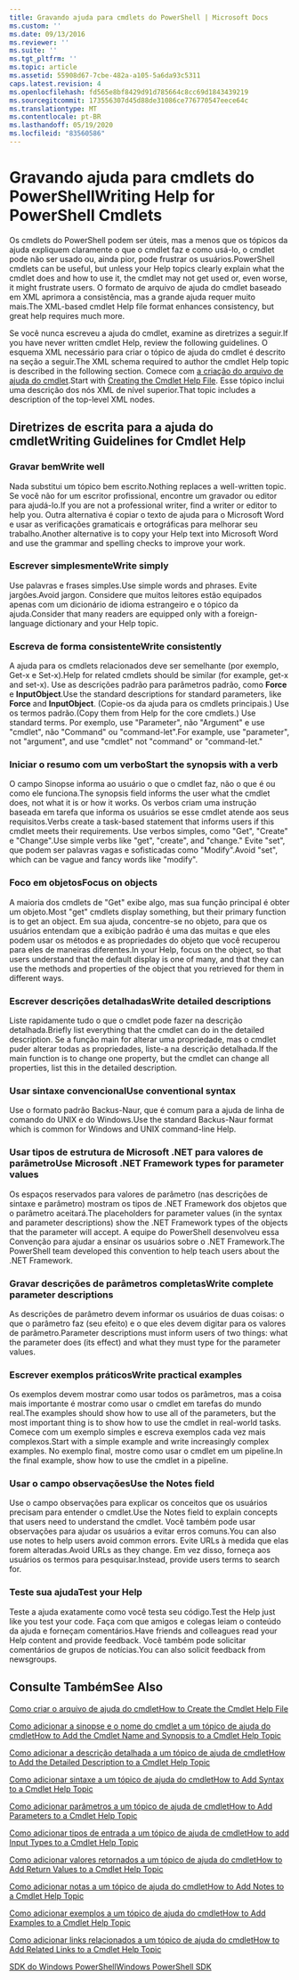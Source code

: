 ```yaml
---
title: Gravando ajuda para cmdlets do PowerShell | Microsoft Docs
ms.custom: ''
ms.date: 09/13/2016
ms.reviewer: ''
ms.suite: ''
ms.tgt_pltfrm: ''
ms.topic: article
ms.assetid: 55908d67-7cbe-482a-a105-5a6da93c5311
caps.latest.revision: 4
ms.openlocfilehash: fd565e8bf8429d91d785664c8cc69d1843439219
ms.sourcegitcommit: 173556307d45d88de31086ce776770547eece64c
ms.translationtype: MT
ms.contentlocale: pt-BR
ms.lasthandoff: 05/19/2020
ms.locfileid: "83560586"
---
```

# <a name="writing-help-for-powershell-cmdlets"></a><span data-ttu-id="6bc38-102">Gravando ajuda para cmdlets do PowerShell</span><span class="sxs-lookup"><span data-stu-id="6bc38-102">Writing Help for PowerShell Cmdlets</span></span>

<span data-ttu-id="6bc38-103">Os cmdlets do PowerShell podem ser úteis, mas a menos que os tópicos da ajuda expliquem claramente o que o cmdlet faz e como usá-lo, o cmdlet pode não ser usado ou, ainda pior, pode frustrar os usuários.</span><span class="sxs-lookup"><span data-stu-id="6bc38-103">PowerShell cmdlets can be useful, but unless your Help topics clearly explain what the cmdlet does and how to use it, the cmdlet may not get used or, even worse, it might frustrate users.</span></span>
<span data-ttu-id="6bc38-104">O formato de arquivo de ajuda do cmdlet baseado em XML aprimora a consistência, mas a grande ajuda requer muito mais.</span><span class="sxs-lookup"><span data-stu-id="6bc38-104">The XML-based cmdlet Help file format enhances consistency, but great help requires much more.</span></span>

<span data-ttu-id="6bc38-105">Se você nunca escreveu a ajuda do cmdlet, examine as diretrizes a seguir.</span><span class="sxs-lookup"><span data-stu-id="6bc38-105">If you have never written cmdlet Help, review the following guidelines.</span></span>
<span data-ttu-id="6bc38-106">O esquema XML necessário para criar o tópico de ajuda do cmdlet é descrito na seção a seguir.</span><span class="sxs-lookup"><span data-stu-id="6bc38-106">The XML schema required to author the cmdlet Help topic is described in the following section.</span></span>
<span data-ttu-id="6bc38-107">Comece com [a criação do arquivo de ajuda do cmdlet](./how-to-create-the-cmdlet-help-file.md).</span><span class="sxs-lookup"><span data-stu-id="6bc38-107">Start with [Creating the Cmdlet Help File](./how-to-create-the-cmdlet-help-file.md).</span></span>
<span data-ttu-id="6bc38-108">Esse tópico inclui uma descrição dos nós XML de nível superior.</span><span class="sxs-lookup"><span data-stu-id="6bc38-108">That topic includes a description of the top-level XML nodes.</span></span>

## <a name="writing-guidelines-for-cmdlet-help"></a><span data-ttu-id="6bc38-109">Diretrizes de escrita para a ajuda do cmdlet</span><span class="sxs-lookup"><span data-stu-id="6bc38-109">Writing Guidelines for Cmdlet Help</span></span>

### <a name="write-well"></a><span data-ttu-id="6bc38-110">Gravar bem</span><span class="sxs-lookup"><span data-stu-id="6bc38-110">Write well</span></span>
<span data-ttu-id="6bc38-111">Nada substitui um tópico bem escrito.</span><span class="sxs-lookup"><span data-stu-id="6bc38-111">Nothing replaces a well-written topic.</span></span>
<span data-ttu-id="6bc38-112">Se você não for um escritor profissional, encontre um gravador ou editor para ajudá-lo.</span><span class="sxs-lookup"><span data-stu-id="6bc38-112">If you are not a professional writer, find a writer or editor to help you.</span></span>
<span data-ttu-id="6bc38-113">Outra alternativa é copiar o texto de ajuda para o Microsoft Word e usar as verificações gramaticais e ortográficas para melhorar seu trabalho.</span><span class="sxs-lookup"><span data-stu-id="6bc38-113">Another alternative is to copy your Help text into Microsoft Word and use the grammar and spelling checks to improve your work.</span></span>

### <a name="write-simply"></a><span data-ttu-id="6bc38-114">Escrever simplesmente</span><span class="sxs-lookup"><span data-stu-id="6bc38-114">Write simply</span></span>
<span data-ttu-id="6bc38-115">Use palavras e frases simples.</span><span class="sxs-lookup"><span data-stu-id="6bc38-115">Use simple words and phrases.</span></span>
<span data-ttu-id="6bc38-116">Evite jargões.</span><span class="sxs-lookup"><span data-stu-id="6bc38-116">Avoid jargon.</span></span>
<span data-ttu-id="6bc38-117">Considere que muitos leitores estão equipados apenas com um dicionário de idioma estrangeiro e o tópico da ajuda.</span><span class="sxs-lookup"><span data-stu-id="6bc38-117">Consider that many readers are equipped only with a foreign-language dictionary and your Help topic.</span></span>

### <a name="write-consistently"></a><span data-ttu-id="6bc38-118">Escreva de forma consistente</span><span class="sxs-lookup"><span data-stu-id="6bc38-118">Write consistently</span></span>
<span data-ttu-id="6bc38-119">A ajuda para os cmdlets relacionados deve ser semelhante (por exemplo, Get-x e Set-x).</span><span class="sxs-lookup"><span data-stu-id="6bc38-119">Help for related cmdlets should be similar (for example, get-x and set-x).</span></span>
<span data-ttu-id="6bc38-120">Use as descrições padrão para parâmetros padrão, como **Force** e **InputObject**.</span><span class="sxs-lookup"><span data-stu-id="6bc38-120">Use the standard descriptions for standard parameters, like **Force** and **InputObject**.</span></span>
<span data-ttu-id="6bc38-121">(Copie-os da ajuda para os cmdlets principais.) Use os termos padrão.</span><span class="sxs-lookup"><span data-stu-id="6bc38-121">(Copy them from Help for the core cmdlets.) Use standard terms.</span></span>
<span data-ttu-id="6bc38-122">Por exemplo, use "Parameter", não "Argument" e use "cmdlet", não "Command" ou "command-let".</span><span class="sxs-lookup"><span data-stu-id="6bc38-122">For example, use "parameter", not "argument", and use "cmdlet" not "command" or "command-let."</span></span>

### <a name="start-the-synopsis-with-a-verb"></a><span data-ttu-id="6bc38-123">Iniciar o resumo com um verbo</span><span class="sxs-lookup"><span data-stu-id="6bc38-123">Start the synopsis with a verb</span></span>
<span data-ttu-id="6bc38-124">O campo Sinopse informa ao usuário o que o cmdlet faz, não o que é ou como ele funciona.</span><span class="sxs-lookup"><span data-stu-id="6bc38-124">The synopsis field informs the user what the cmdlet does, not what it is or how it works.</span></span>
<span data-ttu-id="6bc38-125">Os verbos criam uma instrução baseada em tarefa que informa os usuários se esse cmdlet atende aos seus requisitos.</span><span class="sxs-lookup"><span data-stu-id="6bc38-125">Verbs create a task-based statement that informs users if this cmdlet meets their requirements.</span></span>
<span data-ttu-id="6bc38-126">Use verbos simples, como "Get", "Create" e "Change".</span><span class="sxs-lookup"><span data-stu-id="6bc38-126">Use simple verbs like "get", "create", and "change."</span></span>
<span data-ttu-id="6bc38-127">Evite "set", que podem ser palavras vagas e sofisticadas como "Modify".</span><span class="sxs-lookup"><span data-stu-id="6bc38-127">Avoid "set", which can be vague and fancy words like "modify".</span></span>

### <a name="focus-on-objects"></a><span data-ttu-id="6bc38-128">Foco em objetos</span><span class="sxs-lookup"><span data-stu-id="6bc38-128">Focus on objects</span></span>
<span data-ttu-id="6bc38-129">A maioria dos cmdlets de "Get" exibe algo, mas sua função principal é obter um objeto.</span><span class="sxs-lookup"><span data-stu-id="6bc38-129">Most "get" cmdlets display something, but their primary function is to get an object.</span></span>
<span data-ttu-id="6bc38-130">Em sua ajuda, concentre-se no objeto, para que os usuários entendam que a exibição padrão é uma das muitas e que eles podem usar os métodos e as propriedades do objeto que você recuperou para eles de maneiras diferentes.</span><span class="sxs-lookup"><span data-stu-id="6bc38-130">In your Help, focus on the object, so that users understand that the default display is one of many, and that they can use the methods and properties of the object that you retrieved for them in different ways.</span></span>

### <a name="write-detailed-descriptions"></a><span data-ttu-id="6bc38-131">Escrever descrições detalhadas</span><span class="sxs-lookup"><span data-stu-id="6bc38-131">Write detailed descriptions</span></span>
<span data-ttu-id="6bc38-132">Liste rapidamente tudo o que o cmdlet pode fazer na descrição detalhada.</span><span class="sxs-lookup"><span data-stu-id="6bc38-132">Briefly list everything that the cmdlet can do in the detailed description.</span></span>
<span data-ttu-id="6bc38-133">Se a função main for alterar uma propriedade, mas o cmdlet puder alterar todas as propriedades, liste-a na descrição detalhada.</span><span class="sxs-lookup"><span data-stu-id="6bc38-133">If the main function is to change one property, but the cmdlet can change all properties, list this in the detailed description.</span></span>

### <a name="use-conventional-syntax"></a><span data-ttu-id="6bc38-134">Usar sintaxe convencional</span><span class="sxs-lookup"><span data-stu-id="6bc38-134">Use conventional syntax</span></span>
<span data-ttu-id="6bc38-135">Use o formato padrão Backus-Naur, que é comum para a ajuda de linha de comando do UNIX e do Windows.</span><span class="sxs-lookup"><span data-stu-id="6bc38-135">Use the standard Backus-Naur format which is common for Windows and UNIX command-line Help.</span></span>

### <a name="use-microsoft-net-framework-types-for-parameter-values"></a><span data-ttu-id="6bc38-136">Usar tipos de estrutura de Microsoft .NET para valores de parâmetro</span><span class="sxs-lookup"><span data-stu-id="6bc38-136">Use Microsoft .NET Framework types for parameter values</span></span>
<span data-ttu-id="6bc38-137">Os espaços reservados para valores de parâmetro (nas descrições de sintaxe e parâmetro) mostram os tipos de .NET Framework dos objetos que o parâmetro aceitará.</span><span class="sxs-lookup"><span data-stu-id="6bc38-137">The placeholders for parameter values (in the syntax and parameter descriptions) show the .NET Framework types of the objects that the parameter will accept.</span></span>
<span data-ttu-id="6bc38-138">A equipe do PowerShell desenvolveu essa Convenção para ajudar a ensinar os usuários sobre o .NET Framework.</span><span class="sxs-lookup"><span data-stu-id="6bc38-138">The PowerShell team developed this convention to help teach users about the .NET Framework.</span></span>

### <a name="write-complete-parameter-descriptions"></a><span data-ttu-id="6bc38-139">Gravar descrições de parâmetros completas</span><span class="sxs-lookup"><span data-stu-id="6bc38-139">Write complete parameter descriptions</span></span>
<span data-ttu-id="6bc38-140">As descrições de parâmetro devem informar os usuários de duas coisas: o que o parâmetro faz (seu efeito) e o que eles devem digitar para os valores de parâmetro.</span><span class="sxs-lookup"><span data-stu-id="6bc38-140">Parameter descriptions must inform users of two things: what the parameter does (its effect) and what they must type for the parameter values.</span></span>

### <a name="write-practical-examples"></a><span data-ttu-id="6bc38-141">Escrever exemplos práticos</span><span class="sxs-lookup"><span data-stu-id="6bc38-141">Write practical examples</span></span>
<span data-ttu-id="6bc38-142">Os exemplos devem mostrar como usar todos os parâmetros, mas a coisa mais importante é mostrar como usar o cmdlet em tarefas do mundo real.</span><span class="sxs-lookup"><span data-stu-id="6bc38-142">The examples should show how to use all of the parameters, but the most important thing is to show how to use the cmdlet in real-world tasks.</span></span>
<span data-ttu-id="6bc38-143">Comece com um exemplo simples e escreva exemplos cada vez mais complexos.</span><span class="sxs-lookup"><span data-stu-id="6bc38-143">Start with a simple example and write increasingly complex examples.</span></span>
<span data-ttu-id="6bc38-144">No exemplo final, mostre como usar o cmdlet em um pipeline.</span><span class="sxs-lookup"><span data-stu-id="6bc38-144">In the final example, show how to use the cmdlet in a pipeline.</span></span>

### <a name="use-the-notes-field"></a><span data-ttu-id="6bc38-145">Usar o campo observações</span><span class="sxs-lookup"><span data-stu-id="6bc38-145">Use the Notes field</span></span>
<span data-ttu-id="6bc38-146">Use o campo observações para explicar os conceitos que os usuários precisam para entender o cmdlet.</span><span class="sxs-lookup"><span data-stu-id="6bc38-146">Use the Notes field to explain concepts that users need to understand the cmdlet.</span></span>
<span data-ttu-id="6bc38-147">Você também pode usar observações para ajudar os usuários a evitar erros comuns.</span><span class="sxs-lookup"><span data-stu-id="6bc38-147">You can also use notes to help users avoid common errors.</span></span>
<span data-ttu-id="6bc38-148">Evite URLs à medida que elas forem alteradas.</span><span class="sxs-lookup"><span data-stu-id="6bc38-148">Avoid URLs as they change.</span></span>
<span data-ttu-id="6bc38-149">Em vez disso, forneça aos usuários os termos para pesquisar.</span><span class="sxs-lookup"><span data-stu-id="6bc38-149">Instead, provide users terms to search for.</span></span>

### <a name="test-your-help"></a><span data-ttu-id="6bc38-150">Teste sua ajuda</span><span class="sxs-lookup"><span data-stu-id="6bc38-150">Test your Help</span></span>
<span data-ttu-id="6bc38-151">Teste a ajuda exatamente como você testa seu código.</span><span class="sxs-lookup"><span data-stu-id="6bc38-151">Test the Help just like you test your code.</span></span>
<span data-ttu-id="6bc38-152">Faça com que amigos e colegas leiam o conteúdo da ajuda e forneçam comentários.</span><span class="sxs-lookup"><span data-stu-id="6bc38-152">Have friends and colleagues read your Help content and provide feedback.</span></span>
<span data-ttu-id="6bc38-153">Você também pode solicitar comentários de grupos de notícias.</span><span class="sxs-lookup"><span data-stu-id="6bc38-153">You can also solicit feedback from newsgroups.</span></span>

## <a name="see-also"></a><span data-ttu-id="6bc38-154">Consulte Também</span><span class="sxs-lookup"><span data-stu-id="6bc38-154">See Also</span></span>

 [<span data-ttu-id="6bc38-155">Como criar o arquivo de ajuda do cmdlet</span><span class="sxs-lookup"><span data-stu-id="6bc38-155">How to Create the Cmdlet Help File</span></span>](./how-to-create-the-cmdlet-help-file.md)

 [<span data-ttu-id="6bc38-156">Como adicionar a sinopse e o nome do cmdlet a um tópico de ajuda do cmdlet</span><span class="sxs-lookup"><span data-stu-id="6bc38-156">How to Add the Cmdlet Name and Synopsis to a Cmdlet Help Topic</span></span>](./how-to-add-the-cmdlet-name-and-synopsis-to-a-cmdlet-help-topic.md)

 [<span data-ttu-id="6bc38-157">Como adicionar a descrição detalhada a um tópico de ajuda de cmdlet</span><span class="sxs-lookup"><span data-stu-id="6bc38-157">How to Add the Detailed Description to a Cmdlet Help Topic</span></span>](./how-to-add-a-cmdlet-description.md)

 [<span data-ttu-id="6bc38-158">Como adicionar sintaxe a um tópico de ajuda do cmdlet</span><span class="sxs-lookup"><span data-stu-id="6bc38-158">How to Add Syntax to a Cmdlet Help Topic</span></span>](./how-to-add-syntax-to-a-cmdlet-help-topic.md)

 [<span data-ttu-id="6bc38-159">Como adicionar parâmetros a um tópico de ajuda de cmdlet</span><span class="sxs-lookup"><span data-stu-id="6bc38-159">How to Add Parameters to a Cmdlet Help Topic</span></span>](./how-to-add-parameter-information.md)

 [<span data-ttu-id="6bc38-160">Como adicionar tipos de entrada a um tópico de ajuda de cmdlet</span><span class="sxs-lookup"><span data-stu-id="6bc38-160">How to add Input Types to a Cmdlet Help Topic</span></span>](./how-to-add-input-types-to-a-cmdlet-help-topic.md)

 [<span data-ttu-id="6bc38-161">Como adicionar valores retornados a um tópico de ajuda do cmdlet</span><span class="sxs-lookup"><span data-stu-id="6bc38-161">How to Add Return Values to a Cmdlet Help Topic</span></span>](./how-to-add-return-values-to-a-cmdlet-help-topic.md)

 [<span data-ttu-id="6bc38-162">Como adicionar notas a um tópico de ajuda do cmdlet</span><span class="sxs-lookup"><span data-stu-id="6bc38-162">How to Add Notes to a Cmdlet Help Topic</span></span>](./how-to-add-notes-to-a-cmdlet-help-topic.md)

 [<span data-ttu-id="6bc38-163">Como adicionar exemplos a um tópico de ajuda do cmdlet</span><span class="sxs-lookup"><span data-stu-id="6bc38-163">How to Add Examples to a Cmdlet Help Topic</span></span>](./how-to-add-examples-to-a-cmdlet-help-topic.md)

 [<span data-ttu-id="6bc38-164">Como adicionar links relacionados a um tópico de ajuda do cmdlet</span><span class="sxs-lookup"><span data-stu-id="6bc38-164">How to Add Related Links to a Cmdlet Help Topic</span></span>](./how-to-add-related-links-to-a-cmdlet-help-topic.md)

 [<span data-ttu-id="6bc38-165">SDK do Windows PowerShell</span><span class="sxs-lookup"><span data-stu-id="6bc38-165">Windows PowerShell SDK</span></span>](../windows-powershell-reference.md)

